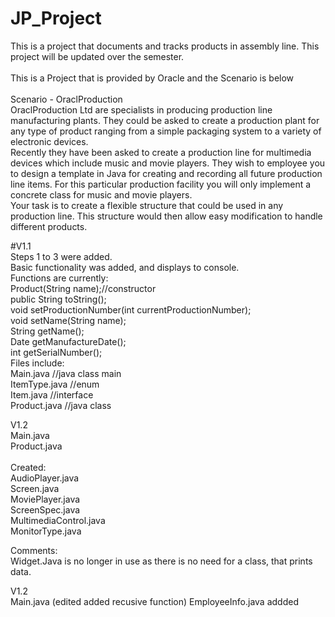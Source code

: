 # JP_Project
This is a project that documents and tracks products in assembly line. This project will be updated over the semester. <br>
<br>
This is a Project that is provided by Oracle and the Scenario is below<br>
<br>
Scenario - OraclProduction<br>
OraclProduction Ltd are specialists in producing production line manufacturing plants.
They could be asked to create a production plant for any type of product ranging from a simple packaging
system to a variety of electronic devices.<br>
Recently they have been asked to create a production line for multimedia devices which include music
and movie players. They wish to employee you to design a template in Java for creating and recording all
future production line items. For this particular production facility you will only implement a concrete
class for music and movie players.<br>
Your task is to create a flexible structure that could be used in any production line. This structure would
then allow easy modification to handle different products.

#V1.1 <br>
Steps 1 to 3 were added.<br>
Basic functionality was added, and displays to console. <br>
Functions are currently:<br>
  Product(String name);//constructor<br>
  public String toString();<br>
  void setProductionNumber(int currentProductionNumber);<br>
  void setName(String name);<br>
  String getName();<br>
  Date getManufactureDate();<br>
  int getSerialNumber();<br>
 Files include:<br>
  Main.java //java class main<br>
  ItemType.java //enum<br>
  Item.java //interface<br>
  Product.java //java class  <br>

V1.2 <br>
Main.java<br>
Product.java<br>
<br>
Created:<br>
AudioPlayer.java<br>
Screen.java<br>
MoviePlayer.java<br>
ScreenSpec.java<br>
MultimediaControl.java<br>
MonitorType.java<br>

Comments:<br>
Widget.Java is no longer in use as there is no need for a class,
that prints data.<br>

V1.2 <br>
Main.java (edited added recusive function)
EmployeeInfo.java addded
